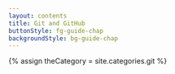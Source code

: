 ```yaml
---
layout: contents
title: Git and GitHub
buttonStyle: fg-guide-chap
backgroundStyle: bg-guide-chap
---
```


{% assign theCategory = site.categories.git %}
